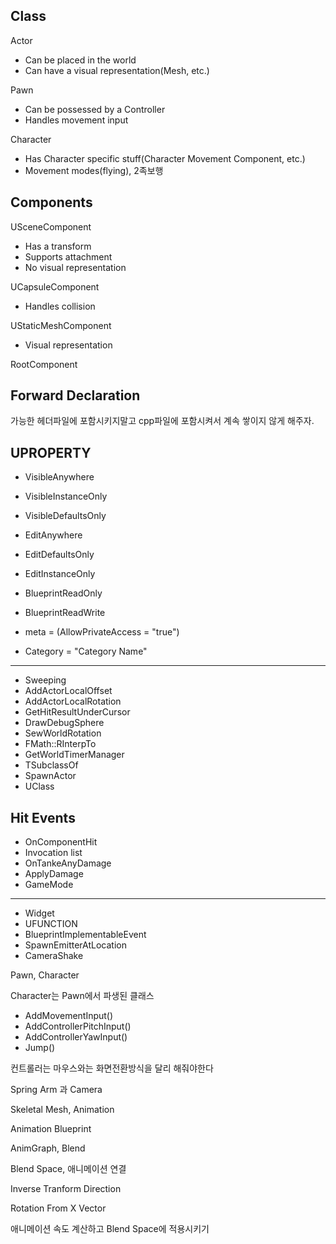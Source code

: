 ## Class

Actor
- Can be placed in the world
- Can have a visual representation(Mesh, etc.)

Pawn
- Can be possessed by a Controller
- Handles movement input

Character
- Has Character specific stuff(Character Movement Component, etc.)
- Movement modes(flying), 2족보행


## Components

USceneComponent
- Has a transform
- Supports attachment
- No visual representation

UCapsuleComponent
- Handles collision

UStaticMeshComponent
- Visual representation

RootComponent

## Forward Declaration

가능한 헤더파일에 포함시키지말고 cpp파일에 포함시켜서 계속 쌓이지 않게 해주자.

## UPROPERTY

- VisibleAnywhere
- VisibleInstanceOnly
- VisibleDefaultsOnly

- EditAnywhere
- EditDefaultsOnly
- EditInstanceOnly

- BlueprintReadOnly
- BlueprintReadWrite

- meta = (AllowPrivateAccess = "true")
- Category = "Category Name"

----------------------

- Sweeping
- AddActorLocalOffset
- AddActorLocalRotation
- GetHitResultUnderCursor
- DrawDebugSphere
- SewWorldRotation
- FMath::RInterpTo
- GetWorldTimerManager
- TSubclassOf
- SpawnActor
- UClass

## Hit Events

- OnComponentHit
- Invocation list
- OnTankeAnyDamage
- ApplyDamage
- GameMode

-----------------------------

- Widget
- UFUNCTION
- BlueprintImplementableEvent
- SpawnEmitterAtLocation
- CameraShake

Pawn, Character

Character는 Pawn에서 파생된 클래스

- AddMovementInput()
- AddControllerPitchInput()
- AddControllerYawInput()
- Jump()

컨트롤러는 마우스와는 화면전환방식을 달리 해줘야한다

Spring Arm 과 Camera

Skeletal Mesh, Animation

Animation Blueprint

AnimGraph, Blend

Blend Space, 애니메이션 연결

Inverse Tranform Direction

Rotation From X Vector

애니메이션 속도 계산하고 Blend Space에 적용시키기